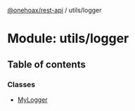 [@onehoax/rest-api](../README.md) / utils/logger

# Module: utils/logger

## Table of contents

### Classes

- [MyLogger](../classes/utils_logger.MyLogger.md)
